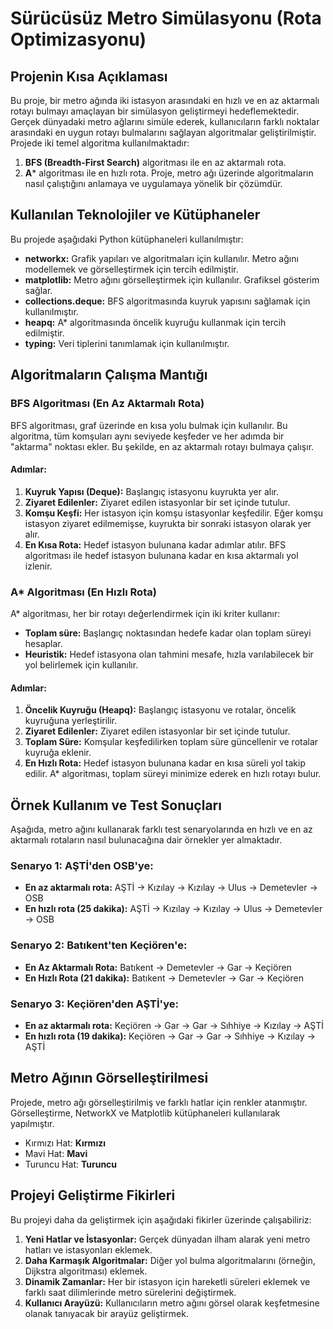 # Sürücüsüz Metro Simülasyonu (Rota Optimizasyonu)
## Projenin Kısa Açıklaması
Bu proje, bir metro ağında iki istasyon arasındaki en hızlı ve en az aktarmalı rotayı bulmayı amaçlayan bir simülasyon geliştirmeyi hedeflemektedir. Gerçek dünyadaki metro ağlarını simüle ederek, kullanıcıların farklı noktalar arasındaki en uygun rotayı bulmalarını sağlayan algoritmalar geliştirilmiştir.
Projede iki temel algoritma kullanılmaktadır:
1.	**BFS (Breadth-First Search)** algoritması ile en az aktarmalı rota.
2.	**A*** algoritması ile en hızlı rota.
Proje, metro ağı üzerinde algoritmaların nasıl çalıştığını anlamaya ve uygulamaya yönelik bir çözümdür.

## Kullanılan Teknolojiler ve Kütüphaneler
Bu projede aşağıdaki Python kütüphaneleri kullanılmıştır:
*	**networkx:** Grafik yapıları ve algoritmaları için kullanılır. Metro ağını modellemek ve görselleştirmek için tercih edilmiştir.
*	**matplotlib:** Metro ağını görselleştirmek için kullanılır. Grafiksel gösterim sağlar.
*	**collections.deque:** BFS algoritmasında kuyruk yapısını sağlamak için kullanılmıştır.
*	**heapq:** A* algoritmasında öncelik kuyruğu kullanmak için tercih edilmiştir.
*	**typing:** Veri tiplerini tanımlamak için kullanılmıştır.

## Algoritmaların Çalışma Mantığı
### BFS Algoritması (En Az Aktarmalı Rota)
BFS algoritması, graf üzerinde en kısa yolu bulmak için kullanılır. Bu algoritma, tüm komşuları aynı seviyede keşfeder ve her adımda bir "aktarma" noktası ekler. Bu şekilde, en az aktarmalı rotayı bulmaya çalışır.
#### Adımlar:
1.	**Kuyruk Yapısı (Deque):** Başlangıç istasyonu kuyrukta yer alır.
2.	**Ziyaret Edilenler:** Ziyaret edilen istasyonlar bir set içinde tutulur.
3.	**Komşu Keşfi:** Her istasyon için komşu istasyonlar keşfedilir. Eğer komşu istasyon ziyaret edilmemişse, kuyrukta bir sonraki istasyon olarak yer alır.
4.	**En Kısa Rota:** Hedef istasyon bulunana kadar adımlar atılır.
BFS algoritması ile hedef istasyon bulunana kadar en kısa aktarmalı yol izlenir.
### A* Algoritması (En Hızlı Rota)
A* algoritması, her bir rotayı değerlendirmek için iki kriter kullanır:
* **Toplam süre:** Başlangıç noktasından hedefe kadar olan toplam süreyi hesaplar.
*	**Heuristik:** Hedef istasyona olan tahmini mesafe, hızla varılabilecek bir yol belirlemek için kullanılır.
#### Adımlar:
1.	**Öncelik Kuyruğu (Heapq):** Başlangıç istasyonu ve rotalar, öncelik kuyruğuna yerleştirilir.
2.	**Ziyaret Edilenler:** Ziyaret edilen istasyonlar bir set içinde tutulur.
3.	**Toplam Süre:** Komşular keşfedilirken toplam süre güncellenir ve rotalar kuyruğa eklenir.
4.	**En Hızlı Rota:** Hedef istasyon bulunana kadar en kısa süreli yol takip edilir.
A* algoritması, toplam süreyi minimize ederek en hızlı rotayı bulur.

## Örnek Kullanım ve Test Sonuçları
Aşağıda, metro ağını kullanarak farklı test senaryolarında en hızlı ve en az aktarmalı rotaların nasıl bulunacağına dair örnekler yer almaktadır.
### Senaryo 1: AŞTİ'den OSB'ye:
*	**En az aktarmalı rota:** AŞTİ -> Kızılay -> Kızılay -> Ulus -> Demetevler -> OSB
*	**En hızlı rota (25 dakika):** AŞTİ -> Kızılay -> Kızılay -> Ulus -> Demetevler -> OSB
### Senaryo 2: Batıkent'ten Keçiören'e:
*	**En Az Aktarmalı Rota:** Batıkent -> Demetevler -> Gar -> Keçiören
*	**En Hızlı Rota (21 dakika):** Batıkent -> Demetevler -> Gar -> Keçiören
### Senaryo 3: Keçiören'den AŞTİ'ye:
*	**En az aktarmalı rota:** Keçiören -> Gar -> Gar -> Sıhhiye -> Kızılay -> AŞTİ
*	**En hızlı rota (19 dakika):** Keçiören -> Gar -> Gar -> Sıhhiye -> Kızılay -> AŞTİ

## Metro Ağının Görselleştirilmesi
Projede, metro ağı görselleştirilmiş ve farklı hatlar için renkler atanmıştır. Görselleştirme, NetworkX ve Matplotlib kütüphaneleri kullanılarak yapılmıştır.
*	Kırmızı Hat: **Kırmızı**
*	Mavi Hat: **Mavi**
*	Turuncu Hat: **Turuncu**

## Projeyi Geliştirme Fikirleri
Bu projeyi daha da geliştirmek için aşağıdaki fikirler üzerinde çalışabiliriz:
1.	**Yeni Hatlar ve İstasyonlar:** Gerçek dünyadan ilham alarak yeni metro hatları ve istasyonları eklemek.
2.	**Daha Karmaşık Algoritmalar:** Diğer yol bulma algoritmalarını (örneğin, Dijkstra algoritması) eklemek.
3.	**Dinamik Zamanlar:** Her bir istasyon için hareketli süreleri eklemek ve farklı saat dilimlerinde metro sürelerini değiştirmek.
4.	**Kullanıcı Arayüzü:** Kullanıcıların metro ağını görsel olarak keşfetmesine olanak tanıyacak bir arayüz geliştirmek.


